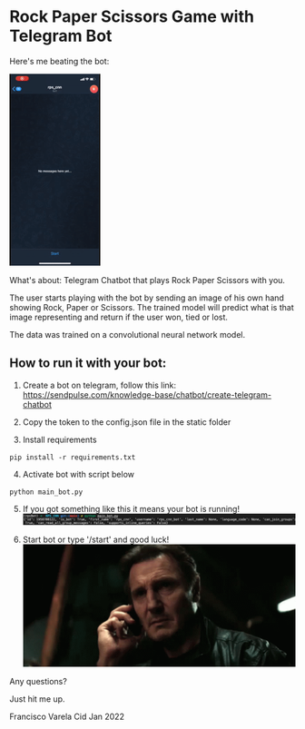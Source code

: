 # Rock Paper Scissors Game with Telegram Bot

Here's me beating the bot:

![demo gif](./images/rps_bot.gif)

What's about: 
Telegram Chatbot that plays Rock Paper Scissors with you.

The user starts playing with the bot by sending an image of his own hand showing Rock, Paper or Scissors. The trained model will predict what
is that image representing and return if the user won, tied or lost.

The data was trained on a convolutional neural network model.

## How to run it with your bot:

1. Create a bot on telegram, follow this link: https://sendpulse.com/knowledge-base/chatbot/create-telegram-chatbot

2. Copy the token to the config.json file in the static folder

3. Install requirements
```
pip install -r requirements.txt
```

4. Activate bot with script below
```
python main_bot.py
```
5. If you got something like this it means your bot is running!
![Example Bot Running](./images/example_bot_run.png)

6. Start bot or type '/start' and good luck!
![Good Luck](./images/good-luck-liam.gif)


Any questions?

Just hit me up.

Francisco Varela Cid
Jan 2022